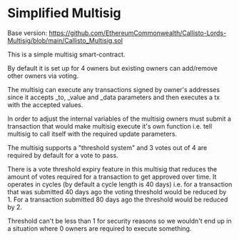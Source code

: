 # Simplified Multisig

Base version: https://github.com/EthereumCommonwealth/Callisto-Lords-Multisig/blob/main/Callisto_Multisig.sol

This is a simple multisig smart-contract.

By default it is set up for 4 owners but existing owners can add/remove other owners via voting.

The multisig can execute any transactions signed by owner's addresses since it accepts _to, _value and _data parameters and then executes a tx with the accepted values.

In order to adjust the internal variables of the multisig owners must submit a transaction that would make multisig execute it's own function i.e. tell multisig to call itself with the required update parameters.

The multisig supports a "threshold system" and 3 votes out of 4 are required by default for a vote to pass.

There is a vote threshold expiry feature in this multisig that reduces the amount of votes required for a transaction to get approved over time. It operates in cycles (by default a cycle length is 40 days) i.e. for a transaction that was submitted 40 days ago the voting threshold would be reduced by 1. For a transaction submitted 80 days ago the threshold would be reduced by 2.

Threshold can't be less than 1 for security reasons so we wouldn't end up in a situation where 0 owners are required to execute something.
